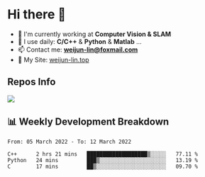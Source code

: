 # Hi there 👋

<!--
**Weijun-Lin/Weijun-Lin** is a ✨ _special_ ✨ repository because its `README.md` (this file) appears on your GitHub profile.

Here are some ideas to get you started:

- 🔭 I’m currently working on ...
- 🌱 I’m currently learning ...
- 👯 I’m looking to collaborate on ...
- 🤔 I’m looking for help with ...
- 💬 Ask me about ...
- 📫 How to reach me: ...
- 😄 Pronouns: ...
- ⚡ Fun fact: ...
-->

- 🏢 I'm currently working at **Computer Vision & SLAM**
- 🚀 I use daily: **C/C++** & **Python** & **Matlab** ...
- 📫 Contact me: **weijun-lin@foxmail.com**
- 🔗 My Site: [weijun-lin.top](https://weijun-lin.top/p)

  

## Repos Info
![](https://github-readme-stats.vercel.app/api?username=Weijun-Lin&theme=cobalt)

## 📊 Weekly Development Breakdown

<!--START_SECTION:waka-->

```text
From: 05 March 2022 - To: 12 March 2022

C++      2 hrs 21 mins   ███████████████████▒░░░░░   77.11 %
Python   24 mins         ███▒░░░░░░░░░░░░░░░░░░░░░   13.19 %
C        17 mins         ██▒░░░░░░░░░░░░░░░░░░░░░░   09.70 %
```

<!--END_SECTION:waka-->
